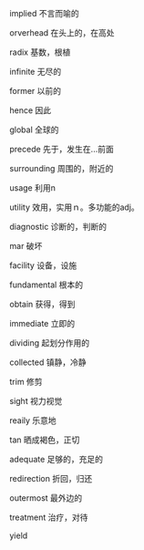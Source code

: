 implied 不言而喻的

orverhead	在头上的，在高处

radix	基数，根植

infinite	无尽的

former	以前的

hence	因此

global	全球的

precede	先于，发生在...前面

surrounding	周围的，附近的

usage	利用n

utility	效用，实用ｎ。多功能的adj。

diagnostic	诊断的，判断的

mar		破坏

facility	设备，设施

fundamental	根本的

obtain	获得，得到

immediate	立即的

dividing	起划分作用的

collected	镇静，冷静

trim		修剪

sight	视力视觉

reaily	乐意地

tan		晒成褐色，正切

adequate	足够的，充足的

redirection	折回，归还

outermost	最外边的

treatment	治疗，对待

yield	